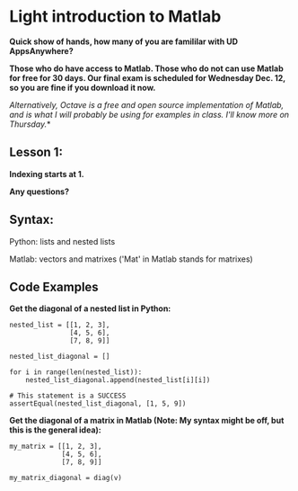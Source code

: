 # Light introduction to Matlab

**Quick show of hands, how many of you are famililar with UD AppsAnywhere?**

**Those who do have access to Matlab. Those who do not can use Matlab for free for 30 days. Our final exam is scheduled for Wednesday Dec. 12, so you are fine if you download it now.**

*Alternatively, Octave is a free and open source implementation of Matlab, and is what I will probably be using for examples in class. I'll know more on Thursday.**

## Lesson 1:

**Indexing starts at 1.**

**Any questions?**

## Syntax:

Python: lists and nested lists

Matlab: vectors and matrixes ('Mat' in Matlab stands for matrixes)

## Code Examples

**Get the diagonal of a nested list in Python:**

```
nested_list = [[1, 2, 3], 
               [4, 5, 6], 
               [7, 8, 9]]

nested_list_diagonal = []

for i in range(len(nested_list)):
    nested_list_diagonal.append(nested_list[i][i])

# This statement is a SUCCESS
assertEqual(nested_list_diagonal, [1, 5, 9])
```

**Get the diagonal of a matrix in Matlab (Note: My syntax might be off, but this is the general idea):**

```
my_matrix = [[1, 2, 3], 
             [4, 5, 6], 
             [7, 8, 9]]

my_matrix_diagonal = diag(v)

```


